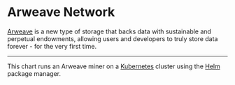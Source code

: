 Arweave Network
=====

[Arweave](https://www.arweave.org) is a new type of storage that backs data with sustainable and perpetual endowments, allowing users and developers to truly store data forever - for the very first time.

------------

This chart runs an Arweave miner on a [Kubernetes](http://kubernetes.io) cluster using the [Helm](https://helm.sh) package manager.
